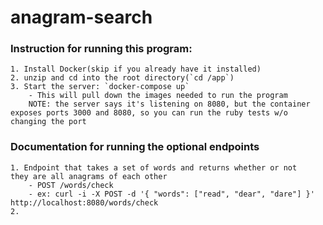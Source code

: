 # anagram-search

### Instruction for running this program:
    1. Install Docker(skip if you already have it installed)
    2. unzip and cd into the root directory(`cd /app`)
    3. Start the server: `docker-compose up`
        - This will pull down the images needed to run the program
        NOTE: the server says it's listening on 8080, but the container exposes ports 3000 and 8080, so you can run the ruby tests w/o changing the port
### Documentation for running the optional endpoints
    1. Endpoint that takes a set of words and returns whether or not       they are all anagrams of each other 
        - POST /words/check
        - ex: curl -i -X POST -d '{ "words": ["read", "dear", "dare"] }' http://localhost:8080/words/check
    2.     

    
